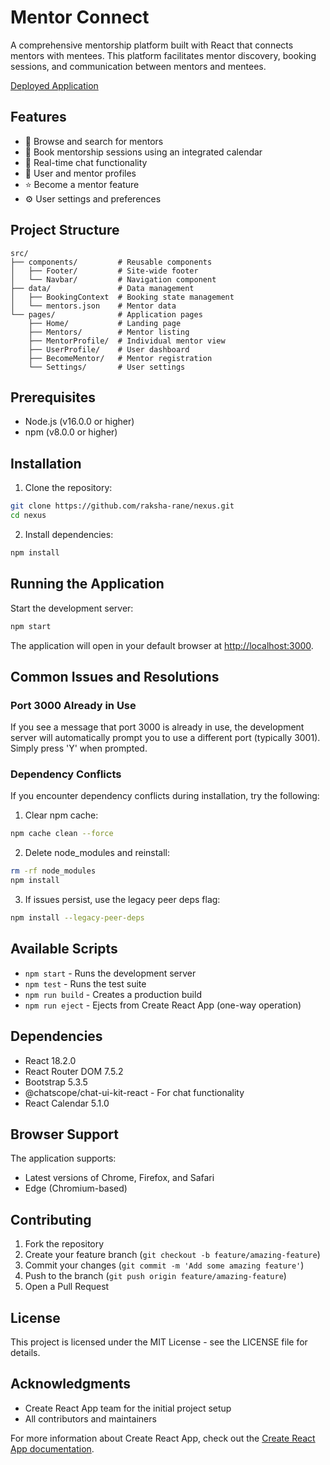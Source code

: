 # Mentor Connect

A comprehensive mentorship platform built with React that connects mentors with mentees. This platform facilitates mentor discovery, booking sessions, and communication between mentors and mentees.

[Deployed Application](https://nexus-mentor-connect.vercel.app/)

## Features

- 👥 Browse and search for mentors
- 📅 Book mentorship sessions using an integrated calendar
- 💬 Real-time chat functionality
- 👤 User and mentor profiles
- ⭐ Become a mentor feature
- ⚙️ User settings and preferences

## Project Structure

```
src/
├── components/         # Reusable components
│   ├── Footer/         # Site-wide footer
│   └── Navbar/         # Navigation component
├── data/               # Data management
│   ├── BookingContext  # Booking state management
│   └── mentors.json    # Mentor data
└── pages/              # Application pages
    ├── Home/           # Landing page
    ├── Mentors/        # Mentor listing
    ├── MentorProfile/  # Individual mentor view
    ├── UserProfile/    # User dashboard
    ├── BecomeMentor/   # Mentor registration
    └── Settings/       # User settings
```

## Prerequisites

- Node.js (v16.0.0 or higher)
- npm (v8.0.0 or higher)

## Installation

1. Clone the repository:
```bash
git clone https://github.com/raksha-rane/nexus.git
cd nexus
```

2. Install dependencies:
```bash
npm install
```

## Running the Application

Start the development server:
```bash
npm start
```

The application will open in your default browser at [http://localhost:3000](http://localhost:3000).

## Common Issues and Resolutions

### Port 3000 Already in Use
If you see a message that port 3000 is already in use, the development server will automatically prompt you to use a different port (typically 3001). Simply press 'Y' when prompted.

### Dependency Conflicts
If you encounter dependency conflicts during installation, try the following:

1. Clear npm cache:
```bash
npm cache clean --force
```

2. Delete node_modules and reinstall:
```bash
rm -rf node_modules
npm install
```

3. If issues persist, use the legacy peer deps flag:
```bash
npm install --legacy-peer-deps
```

## Available Scripts

- `npm start` - Runs the development server
- `npm test` - Runs the test suite
- `npm run build` - Creates a production build
- `npm run eject` - Ejects from Create React App (one-way operation)

## Dependencies

- React 18.2.0
- React Router DOM 7.5.2
- Bootstrap 5.3.5
- @chatscope/chat-ui-kit-react - For chat functionality
- React Calendar 5.1.0

## Browser Support

The application supports:
- Latest versions of Chrome, Firefox, and Safari
- Edge (Chromium-based)

## Contributing

1. Fork the repository
2. Create your feature branch (`git checkout -b feature/amazing-feature`)
3. Commit your changes (`git commit -m 'Add some amazing feature'`)
4. Push to the branch (`git push origin feature/amazing-feature`)
5. Open a Pull Request

## License

This project is licensed under the MIT License - see the LICENSE file for details.

## Acknowledgments

- Create React App team for the initial project setup
- All contributors and maintainers

For more information about Create React App, check out the [Create React App documentation](https://facebook.github.io/create-react-app/docs/getting-started).
